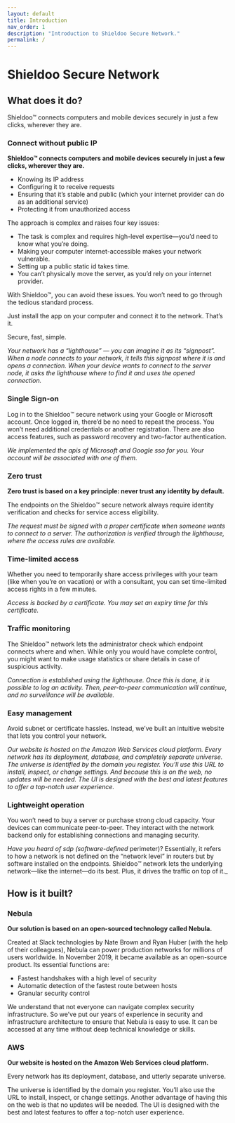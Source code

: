 ```yaml
---
layout: default
title: Introduction
nav_order: 1
description: "Introduction to Shieldoo Secure Network."
permalink: /
---
```


# Shieldoo Secure Network

## What does it do?

Shieldoo™️ connects computers and mobile devices securely in just a few clicks, wherever they are.

### Connect without public IP

__Shieldoo™️ connects computers and mobile devices securely in just a few clicks, wherever they are.__
<!--Shieldoo™️ -> Shieldoo Secure Network?-->
- Knowing its IP address
- Configuring it to receive requests
- Ensuring that it’s stable and public (which your internet provider can do as an additional service)
- Protecting it from unauthorized access

The approach is complex and raises four key issues:
- The task is complex and requires high-level expertise—you’d need to know what you’re doing.
- Making your computer internet-accessible makes your network vulnerable.
- Setting up a public static id takes time.
- You can’t physically move the server, as you’d rely on your internet provider.

With Shieldoo™️, you can avoid these issues. You won’t need to go through the tedious standard process.
<!--Shieldoo™️ -> Shieldoo Secure Network?--> 

Just install the app on your computer and connect it to the network. That’s it.

Secure, fast, simple.

_Your network has a “lighthouse” — you can imagine it as its “signpost”. When a node connects to your network, it tells this signpost where it is and opens a connection. When your device wants to connect to the server node, it asks the lighthouse where to find it and uses the opened connection._

### Single Sign-on
Log in to the Shieldoo™️ secure network using your Google or Microsoft account. Once logged in, there’d be no need to repeat the process. You won’t need additional credentials or another registration. There are also access features, such as password recovery and two-factor authentication.
<!--Shieldoo™️ -> Shieldoo Secure Network?-->

_We implemented the apis of Microsoft and Google sso for you. Your account will be associated with one of them._

### Zero trust

__Zero trust is based on a key principle: never trust any identity by default.__

The endpoints on the Shieldoo™️ secure network always require identity verification and checks for service access eligibility.
<!--Shieldoo™️ -> Shieldoo Secure Network?-->

_The request must be signed with a proper certificate when someone wants to connect to a server. The authorization is verified through the lighthouse, where the access rules are available._

### Time-limited access

Whether you need to temporarily share access privileges with your team (like when you’re on vacation) or with a consultant, you can set time-limited access rights in a few minutes.

_Access is backed by a certificate. You may set an expiry time for this certificate._

### Traffic monitoring

The Shieldoo™️ network lets the administrator check which endpoint connects where and when. While only you would have complete control, you might want to make usage statistics or share details in case of suspicious activity.
<!--Shieldoo™️ -> Shieldoo Secure Network?-->

_Connection is established using the lighthouse. Once this is done, it is possible to log an activity. Then, peer-to-peer communication will continue, and no surveillance will be available._

### Easy management

Avoid subnet or certificate hassles. Instead, we’ve built an intuitive website that lets you control your network.

_Our website is hosted on the Amazon Web Services cloud platform. Every network has its deployment, database, and completely separate universe. The universe is identified by the domain you register. You’ll _use this _URL_ to install_, inspect, or change settings. And because this is on the web, no updates will be needed. The UI is designed with the best and latest features to offer a top-notch user experience._

### Lightweight operation

You won’t need to buy a server or purchase strong cloud capacity. Your devices can communicate peer-to-peer. They interact with the network backend only for establishing connections and managing security.

_Have you heard of sdp (software-defined_ perimeter)? Essentially, it refers to how a network is not defined on the “network level” in routers but by software installed on the endpoints. Shieldoo™️ network lets the underlying network—like the internet—do its best. Plus, it drives the traffic on top of it._
<!--Shieldoo™️ -> Shieldoo Secure Network?-->

## How is it built?

### Nebula

__Our solution is based on an open-sourced technology called Nebula.__

Created at Slack technologies by Nate Brown and Ryan Huber (with the help of their colleagues), Nebula can power production networks for millions of users worldwide. In November 2019, it became available as an open-source product. Its essential functions are:

- Fastest handshakes with a high level of security
- Automatic detection of the fastest route between hosts
- Granular security control

We understand that not everyone can navigate complex security infrastructure. So we’ve put our years of experience in security and infrastructure architecture to ensure that Nebula is easy to use. It can be accessed at any time without deep technical knowledge or skills.

### AWS

__Our website is hosted on the Amazon Web Services cloud platform.__

Every network has its deployment, database, and utterly separate universe.

The universe is identified by the domain you register. You’ll also use the URL to install, inspect, or change settings. Another advantage of having this on the web is that no updates will be needed. The UI is designed with the best and latest features to offer a top-notch user experience.